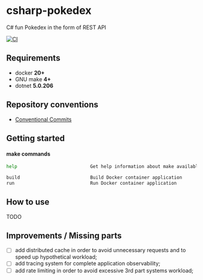 # csharp-pokedex
C# fun Pokedex in the form of REST API

[![CI](https://github.com/lucazulian/csharp-pokedex/actions/workflows/dotnetcore.yml/badge.svg)](https://github.com/lucazulian/csharp-pokedex/actions/workflows/dotnetcore.yml)

## Requirements
  
  - docker **20+**
  - GNU make **4+**
  - dotnet **5.0.206**

## Repository conventions

  * [Conventional Commits][1]

  [1]: https://www.conventionalcommits.org/en/v1.0.0/

## Getting started

#### make commands

```bash
help                           Get help information about make available commands

build                          Build Docker container application
run                            Run Docker container application
```

## How to use
TODO

## Improvements / Missing parts
- [ ] add distributed cache in order to avoid unnecessary requests and to speed up hypothetical workload;
- [ ] add tracing system for complete application observability;
- [ ] add rate limiting in order to avoid excessive 3rd part systems workload;
